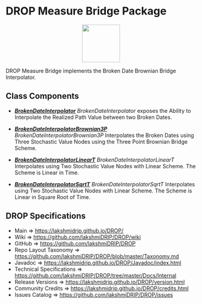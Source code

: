 # DROP Measure Bridge Package

<p align="center"><img src="https://github.com/lakshmiDRIP/DROP/blob/master/DRIP_Logo.gif?raw=true" width="100"></p>

DROP Measure Bridge implements the Broken Date Brownian Bridge Interpolator.


## Class Components

 * [***BrokenDateInterpolator***](https://github.com/lakshmiDRIP/DROP/tree/master/src/main/java/org/drip/measure/bridge/BrokenDateInterpolator.java)
 <i>BrokenDateInterpolator</i> exposes the Ability to Interpolate the Realized Path Value between two Broken
 Dates.

 * [***BrokenDateInterpolatorBrownian3P***](https://github.com/lakshmiDRIP/DROP/tree/master/src/main/java/org/drip/measure/bridge/BrokenDateInterpolatorBrownian3P.java)
 <i>BrokenDateInterpolatorBrownian3P</i> Interpolates the Broken Dates using Three Stochastic Value Nodes
 using the Three Point Brownian Bridge Scheme.

 * [***BrokenDateInterpolatorLinearT***](https://github.com/lakshmiDRIP/DROP/tree/master/src/main/java/org/drip/measure/bridge/BrokenDateInterpolatorLinearT.java)
 <i>BrokenDateInterpolatorLinearT</i> Interpolates using Two Stochastic Value Nodes with Linear Scheme. The
 Scheme is Linear in Time.

 * [***BrokenDateInterpolatorSqrtT***](https://github.com/lakshmiDRIP/DROP/tree/master/src/main/java/org/drip/measure/bridge/BrokenDateInterpolatorSqrtT.java)
 <i>BrokenDateInterpolatorSqrtT</i> Interpolates using Two Stochastic Value Nodes with Linear Scheme. The Scheme is Linear in Square Root of Time.


## DROP Specifications

 * Main                     => https://lakshmidrip.github.io/DROP/
 * Wiki                     => https://github.com/lakshmiDRIP/DROP/wiki
 * GitHub                   => https://github.com/lakshmiDRIP/DROP
 * Repo Layout Taxonomy     => https://github.com/lakshmiDRIP/DROP/blob/master/Taxonomy.md
 * Javadoc                  => https://lakshmidrip.github.io/DROP/Javadoc/index.html
 * Technical Specifications => https://github.com/lakshmiDRIP/DROP/tree/master/Docs/Internal
 * Release Versions         => https://lakshmidrip.github.io/DROP/version.html
 * Community Credits        => https://lakshmidrip.github.io/DROP/credits.html
 * Issues Catalog           => https://github.com/lakshmiDRIP/DROP/issues
